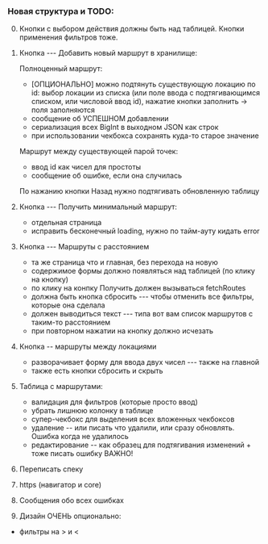 ### Новая структура и TODO:

0. Кнопки с выбором действия должны быть над таблицей. Кнопки применения фильтров тоже.

1. Кнопка --- Добавить новый маршрут в хранилище:
    
    Полноценный маршрут:   

   * [ОПЦИОНАЛЬНО] можно подтянуть существующую локацию по id: выбор локации из списка (или поле ввода с подтягивающимся списком, или числовой ввод id), нажатие кнопки заполнить -> поля заполняются
   * сообщение об УСПЕШНОМ добавлении
   * сериализация всех BigInt в выходном JSON как строк
   * при использовании чекбокса сохранять куда-то старое значение
   
    Маршрут между существующей парой точек:
    
    * ввод id как чисел для простоты
    * сообщение об ошибке, если она случилась

    По нажанию кнопки Назад нужно подтягивать обновленную таблицу



2. Кнопка --- Получить минимальный маршрут:
    * отдельная страница
    * исправить бесконечный loading, нужно по тайм-ауту кидать error



3. Кнопка --- Маршруты с расстоянием 
   * та же страница что и главная, без перехода на новую
   * содержимое формы должно появляться над таблицей (по клику на кнопку)
   * по клику на конпку Получить должен вызываться fetchRoutes
   * должна быть кнопка сбросить --- чтобы отменить все фильтры, которые она сделала
   * должен выводиться текст --- типа вот вам список маршрутов с таким-то расстоянием
   * при повторном нажатии на кнопку должно исчезать


4. Кнопка -- маршруты между локациями
    * разворачивает форму для ввода двух чисел --- также на главной
    * также есть кнопки сбросить и скрыть

5. Таблица с маршрутами:
    * валидация для фильтров (которые просто ввод)
    * убрать лишнюю колонку в таблице
    * супер-чекбокс для выделения всех вложенных чекбоксов
    * удаление -- или писать что удалили, или сразу обновлять. Ошибка когда не удалилось
    * редактирование -- как образец для подтягивания изменений + тоже писать ошибку
ВАЖНО!
1. Переписать спеку
2. https (навигатор и core)
3. Сообщения обо всех ошибках
4. Дизайн
ОЧЕНЬ опционально:
- фильтры на > и <
